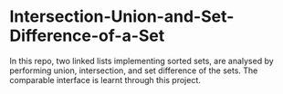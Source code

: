 # Intersection-Union-and-Set-Difference-of-a-Set
In this repo, two linked lists implementing sorted sets, are analysed by performing union, intersection, and set difference of the sets. The comparable interface is learnt through this project.
